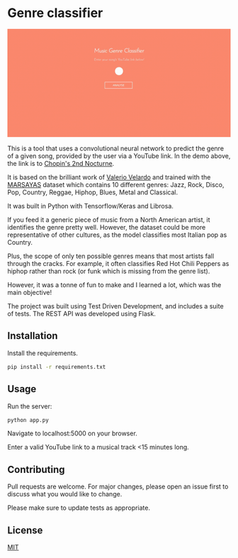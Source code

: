 # Genre classifier
![](classifier_demo_chopin.gif)

This is a tool that uses a convolutional neural network to predict the genre of a given song, provided by the user via a YouTube link. In the demo above, the link is to [Chopin's 2nd Nocturne](https://www.youtube.com/watch?v=9E6b3swbnWg).

It is based on the brilliant work of [Valerio Velardo](https://github.com/musikalkemist) and trained with the [MARSAYAS](http://marsyas.info/downloads/datasets.html) dataset which contains 10 different genres: Jazz, Rock, Disco, Pop, Country, Reggae, Hiphop, Blues, Metal and Classical.

It was built in Python with Tensorflow/Keras and Librosa.

If you feed it a generic piece of music from a North American artist, it identifies the genre pretty well. However, the dataset could be more representative of other cultures, as the model classifies most Italian pop as Country. 

Plus, the scope of only ten possible genres means that most artists fall through the cracks. For example, it often classifies Red Hot Chili Peppers as hiphop rather than rock (or funk which is missing from the genre list).

However, it was a tonne of fun to make and I learned a lot, which was the main objective!

The project was built using Test Driven Development, and includes a suite of tests. The REST API was developed using Flask.

## Installation

Install the requirements.

```bash
pip install -r requirements.txt
```

## Usage
Run the server:
```python
python app.py
```
Navigate to localhost:5000 on your browser.

Enter a valid YouTube link to a musical track <15 minutes long.

## Contributing
Pull requests are welcome. For major changes, please open an issue first to discuss what you would like to change.

Please make sure to update tests as appropriate.

## License
[MIT](https://choosealicense.com/licenses/mit/)
